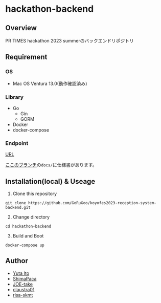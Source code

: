 # hackathon-backend

## Overview

PR TIMES hackathon 2023 summerのバックエンドリポジトリ

## Requirement

### OS

- Mac OS Ventura 13.0(動作確認済み)

### Library

- Go
  - Gin
  - GORM
- Docker
- docker-compose

### Endpoint

[URL](https://prtimes-hackathon-2023-summer-team1.github.io/hackathon-backend/)

[ここのブランチ](https://github.com/PRTIMES-hackathon-2023-summer-team1/hackathon-backend/tree/feat/swagger-endpoint)の`docs/`に仕様書があります。

## Installation(local) & Useage

1. Clone this repository

```
git clone https://github.com/GoRuGoo/koyofes2023-reception-system-backend.git
```

2. Change directory

```
cd hackathon-backend
```
3. Build and Boot
```
docker-compose up
```


## Author

- [Yuta Ito](https://github.com/GoRuGoo)
- [ShimaPaca](https://github.com/shima004)
- [JOE-take](https://github.com/JOE-take)
- [claustra01](https://github.com/claustra01)
- [risa-skmt](https://github.com/risa-skmt)
